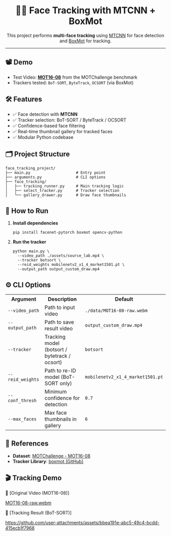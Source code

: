 <h1 align="center">🧑‍💻 Face Tracking with MTCNN + BoxMot</h1>

<p align="center">
  This project performs <strong>multi-face tracking</strong> using 
  <a href="https://github.com/timesler/facenet-pytorch" target="_blank">MTCNN</a> for face detection and 
  <a href="https://github.com/mikel-brostrom/boxmot" target="_blank">BoxMot</a> for tracking.
</p>

<hr>

<h2>📽️ Demo</h2>
<ul>
  <li>Test Video: <a href="https://motchallenge.net/vis/MOT16-08" target="_blank"><strong>MOT16-08</strong></a> from the MOTChallenge benchmark</li>
  <li>Trackers tested: <code>BoT-SORT</code>, <code>ByteTrack</code>, <code>OCSORT</code> (via BoxMot)</li>
</ul>

<h2>🛠️ Features</h2>
<ul>
  <li>✅ Face detection with <strong>MTCNN</strong></li>
  <li>✅ Tracker selection: BoT-SORT / ByteTrack / OCSORT</li>
  <li>✅ Confidence-based face filtering</li>
  <li>✅ Real-time thumbnail gallery for tracked faces</li>
  <li>✅ Modular Python codebase</li>
</ul>

<h2>🗂️ Project Structure</h2>

<pre><code>face_tracking_project/
├── main.py                    # Entry point
├── arguments.py               # CLI options
├── face_tracking/
│   ├── tracking_runner.py     # Main tracking logic
│   ├── select_tracker.py      # Tracker selection
│   └── gallery_drawer.py      # Draw face thumbnails
</code></pre>

<h2>🚀 How to Run</h2>

<ol>
  <li><strong>Install dependencies</strong></li>
  <pre><code>pip install facenet-pytorch boxmot opencv-python</code></pre>

  <li><strong>Run the tracker</strong></li>
  <pre><code>python main.py \
  --video_path ./assets/source_lab.mp4 \
  --tracker botsort \
  --reid_weights mobilenetv2_x1_4_market1501.pt \
  --output_path output_custom_draw.mp4
</code></pre>
</ol>

<h2>⚙️ CLI Options</h2>

<table>
  <tr><th>Argument</th><th>Description</th><th>Default</th></tr>
  <tr><td><code>--video_path</code></td><td>Path to input video</td><td><code>./data/MOT16-08-raw.webm</code></td></tr>
  <tr><td><code>--output_path</code></td><td>Path to save result video</td><td><code>output_custom_draw.mp4</code></td></tr>
  <tr><td><code>--tracker</code></td><td>Tracking model (botsort / bytetrack / ocsort)</td><td><code>botsort</code></td></tr>
  <tr><td><code>--reid_weights</code></td><td>Path to re-ID model (BoT-SORT only)</td><td><code>mobilenetv2_x1_4_market1501.pt</code></td></tr>
  <tr><td><code>--conf_thresh</code></td><td>Minimum confidence for detection</td><td><code>0.7</code></td></tr>
  <tr><td><code>--max_faces</code></td><td>Max face thumbnails in gallery</td><td><code>6</code></td></tr>
</table>

<h2>📌 References</h2>

<ul>
  <li>
    <strong>Dataset</strong>: 
    <a href="https://motchallenge.net/vis/MOT16-08" target="_blank">MOTChallenge - MOT16-08</a>
  </li>
  <li>
    <strong>Tracker Library</strong>: 
    <a href="https://github.com/mikel-brostrom/boxmot" target="_blank">boxmot (GitHub)</a>
  </li>
</ul>

## 🎬 Tracking Demo

🔹 [Original Video (MOT16-08)]

[MOT16-08-raw.webm](https://github.com/user-attachments/assets/31a71e9e-2cc8-4431-88e1-e92a1ae3d251)

🔸 [Tracking Result (BoT-SORT)]

https://github.com/user-attachments/assets/bbea191e-abc5-49c4-bcdd-415ecb1f7968
